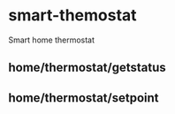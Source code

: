 # smart-themostat
Smart home thermostat





## home/thermostat/getstatus


## home/thermostat/setpoint


